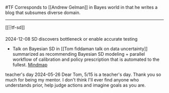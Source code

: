 #TF
Corresponds to [[Andrew Gelman]] in Bayes world in that he writes a blog that subsumes diverse domain.

---
[[🗄️tf-sd]]

2024-12-08
SD discovers bottleneck or enable accurate testing



- Talk on Bayesian SD in [[Tom fiddaman talk on data uncertainty]] summarized as recommending Bayesian SD modeling + parallel workflow of calibration and policy prescription that is automated to the fullest. [Mindmap](marginnote3app://note/8752BAA6-1B93-4373-A577-2CDBA5B201C8)

teacher's day
2024-05-26
Dear Tom, 5/15 is a teacher's day. Thank you so much for being my mentor. I don't think I'll ever find anyone who understands prior, help judge actions and imagine goals as you are.